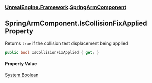 ### [UnrealEngine.Framework](./UnrealEngine-Framework.md 'UnrealEngine.Framework').[SpringArmComponent](./SpringArmComponent.md 'UnrealEngine.Framework.SpringArmComponent')
## SpringArmComponent.IsCollisionFixApplied Property
Returns `true` if the collision test displacement being applied  
```csharp
public bool IsCollisionFixApplied { get; }
```
#### Property Value
[System.Boolean](https://docs.microsoft.com/en-us/dotnet/api/System.Boolean 'System.Boolean')  
